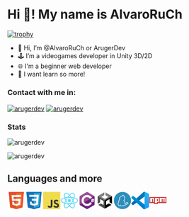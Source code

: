 # Hi 👋! My name is AlvaroRuCh
[![trophy](https://github-profile-trophy.vercel.app/?username=arugerdev&theme=onedark)](https://github.com/ryo-ma/github-profile-trophy)


- 👋 Hi, I’m @AlvaroRuCh or ArugerDev
- 🕹️ I’m a videogames developer in Unity 3D/2D
- 🌐 I'm a beginner web developer
- 📓 I want learn so more!

### Contact with me in: 
<p align="left">
<a href="https://twitter.com/arugerdev" target="_blank"><img align="center" src="https://raw.githubusercontent.com/rahuldkjain/github-profile-readme-generator/master/src/images/icons/Social/twitter.svg" alt="arugerdev" height="30" width="40" /></a>
<a href="https://linkedin.com/in/aruger" target="_blank"><img align="center" src="https://raw.githubusercontent.com/rahuldkjain/github-profile-readme-generator/master/src/images/icons/Social/linked-in-alt.svg" alt="arugerdev" height="30" width="40" /></a>
</p>

### Stats

<p><img src='https://github-readme-stats.vercel.app/api?username=arugerdev&show_icons=true&locale=en&theme=dark' alt='arugerdev'></img></p>
<p><img src='https://github-readme-stats.vercel.app/api/top-langs?username=arugerdev&show_icons=true&locale=en&layout=compact&theme=dark' alt='arugerdev'></img></p>

## Languages and more

<div style='display:flex; flex-direction:row;'>
<a href='https://es.wikipedia.org/wiki/HTML' target='_blank_'>
<img width="40" height="40" src='https://raw.githubusercontent.com/devicons/devicon/master/icons/html5/html5-original.svg' alt='html icon'/>
</a>
<a href='https://es.wikipedia.org/wiki/CSS' target='_blank_'>
<img width="40" height="40" src='https://raw.githubusercontent.com/devicons/devicon/master/icons/css3/css3-original.svg' alt='css3 icon'/>
</a>
<a href='https://es.wikipedia.org/wiki/JavaScript' target='_blank_'>
<img width="40" height="40" src='https://raw.githubusercontent.com/devicons/devicon/master/icons/javascript/javascript-original.svg' alt='javascript icon'/>
</a>
<a href='https://es.reactjs.org/' target='_blank_'>
<img width="40" height="40" src='https://raw.githubusercontent.com/devicons/devicon/master/icons/react/react-original.svg' alt='react icon'/>
</a>
<a href='https://es.wikipedia.org/wiki/C_Sharp' target='_blank_'>
<img width="40" height="40" src='https://raw.githubusercontent.com/devicons/devicon/master/icons/csharp/csharp-original.svg' alt='csharp icon'/>
</a>                                                                                                                                          
<a href='https://unity.com/es' target='_blank_'>
<img width="40" height="40" src='https://raw.githubusercontent.com/devicons/devicon/master/icons/unity/unity-original.svg' alt='unity icon'/>
</a>
<a href='https://yarnpkg.com/' target='_blank_'>
<img width="40" height="40" src='https://raw.githubusercontent.com/devicons/devicon/master/icons/yarn/yarn-original.svg' alt='yarn icon'/>
</a>                                                                                                                                    
<a href='https://code.visualstudio.com/' target='_blank_'>
<img width="40" height="40" src='https://raw.githubusercontent.com/devicons/devicon/master/icons/vscode/vscode-original.svg' alt='vscode icon'/>
</a>
<a href='https://www.npm' target='_blank_'>
<img width="40" height="40" src='https://raw.githubusercontent.com/devicons/devicon/master/icons/npm/npm-original-wordmark.svg' alt='npm icon'/>
</a>
<div>
